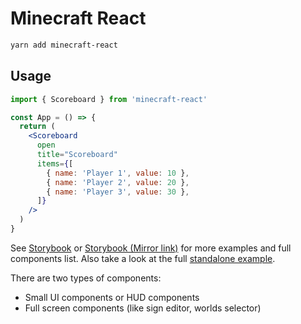# Minecraft React

```bash
yarn add minecraft-react
```

## Usage

```jsx
import { Scoreboard } from 'minecraft-react'

const App = () => {
  return (
    <Scoreboard
      open
      title="Scoreboard"
      items={[
        { name: 'Player 1', value: 10 },
        { name: 'Player 2', value: 20 },
        { name: 'Player 3', value: 30 },
      ]}
    />
  )
}
```

See [Storybook](https://mcraft.fun/storybook/) or [Storybook (Mirror link)](https://mcon.vercel.app/storybook/) for more examples and full components list. Also take a look at the full [standalone example](https://github.com/zardoy/prismarine-web-client/tree/experiments/UiStandaloneExample.tsx).

There are two types of components:

- Small UI components or HUD components
- Full screen components (like sign editor, worlds selector)
